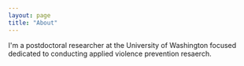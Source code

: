 ```yaml
---
layout: page
title: "About"
---
```


I'm a postdoctoral researcher at the University of Washington focused dedicated to conducting applied violence prevention resaerch.
